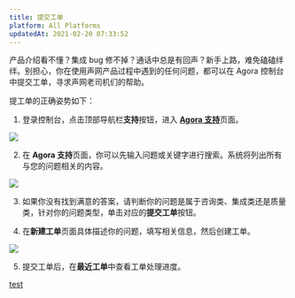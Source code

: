 ```yaml
---
title: 提交工单
platform: All Platforms
updatedAt: 2021-02-20 07:33:52
---
```

产品介绍看不懂？集成 bug 修不掉？通话中总是有回声？新手上路，难免磕磕绊绊。别担心，你在使用声网产品过程中遇到的任何问题，都可以在 Agora 控制台中提交工单，寻求声网老司机们的帮助。

提工单的正确姿势如下：

1. 登录控制台，点击顶部导航栏**支持**按钮，进入 [**Agora 支持**](https://dashboard.agora.io/support)页面。

 ![](https://web-cdn.agora.io/docs-files/1594689472709)

2. 在 **Agora 支持**页面，你可以先输入问题或关键字进行搜索。系统将列出所有与您的问题相关的内容。

 ![](https://web-cdn.agora.io/docs-files/1594956409465)

3. 如果你没有找到满意的答案，请判断你的问题是属于咨询类、集成类还是质量类，针对你的问题类型，单击对应的**提交工单**按钮。

4. 在**新建工单**页面具体描述你的问题，填写相关信息，然后创建工单。

 ![](https://web-cdn.agora.io/docs-files/1594689871589)

5. 提交工单后，在**最近工单**中查看工单处理进度。

[test](./API%20Reference/web/index.html)